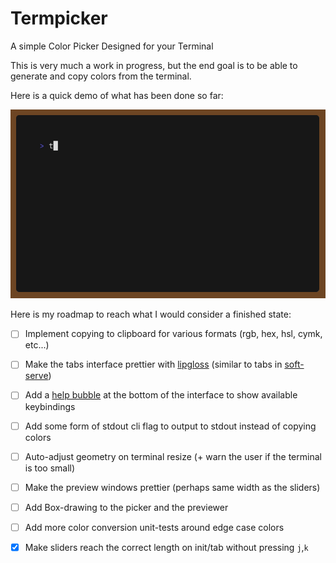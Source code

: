 # Termpicker

A simple Color Picker Designed for your Terminal

This is very much a work in progress, but the end goal is to be able to
generate and copy colors from the terminal.

Here is a quick demo of what has been done so far:
<div align="center">
  <img src="./assets/demo.gif" width="600" alt="Termpicker Demo"><br>
</div>

Here is my roadmap to reach what I would consider a finished state:

- [ ] Implement copying to clipboard for various formats (rgb, hex, hsl, cymk, etc...)
- [ ] Make the tabs interface prettier with [lipgloss][1] (similar to tabs in [soft-serve][2])
- [ ] Add a [help bubble][3] at the bottom of the interface to show available keybindings
- [ ] Add some form of stdout cli flag to output to stdout instead of copying colors
- [ ] Auto-adjust geometry on terminal resize (+ warn the user if the terminal is too small)
- [ ] Make the preview windows prettier (perhaps same width as the sliders)
- [ ] Add Box-drawing to the picker and the previewer
- [ ] Add more color conversion unit-tests around edge case colors
- [X] Make sliders reach the correct length on init/tab without pressing `j`,`k`


[1]: https://github.com/charmbracelet/lipgloss
[2]: https://github.com/charmbracelet/soft-serve
[3]: https://github.com/charmbracelet/bubbles#help
